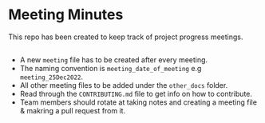 # Meeting Minutes
This repo has been created to keep track of project progress meetings.

##
- A new `meeting` file has to be created after every meeting.
- The naming convention is `meeting_date_of_meeting` e.g `meeting_25Dec2022`.  
- All other meeting files to be added under the `other_docs` folder.  
- Read through the `CONTRIBUTING.md` file to get info on how to contribute.  
- Team members should rotate at taking notes and creating a meeting file & makring a pull request from it.